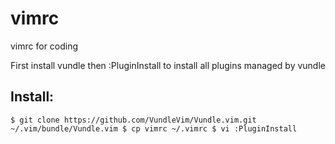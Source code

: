 # vimrc
vimrc for coding

First install vundle then :PluginInstall to install all plugins managed by vundle


## Install:

`
$ git clone https://github.com/VundleVim/Vundle.vim.git ~/.vim/bundle/Vundle.vim
$ cp vimrc ~/.vimrc
$ vi
:PluginInstall
`
